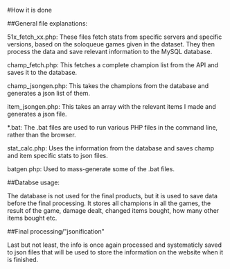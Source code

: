 #How it is done

##General file explanations:

51x_fetch_xx.php: These files fetch stats from specific servers and specific versions, based on the soloqueue games given in the dataset. They then process the data and save relevant information to the MySQL database.

champ_fetch.php: This fetches a complete champion list from the API and saves it to the database.

champ_jsongen.php: This takes the champions from the database and generates a json list of them.

item_jsongen.php: This takes an array with the relevant items I made and generates a json file.

*.bat: The .bat files are used to run various PHP files in the command line, rather than the browser.

stat_calc.php: Uses the information from the database and saves champ and item specific stats to json files.

batgen.php: Used to mass-generate some of the .bat files.

##Databse usage:

The database is not used for the final products, but it is used to save data before the final processing. It stores all champions in all the games, the result of the game, damage dealt, changed items bought, how many other items bought etc.

##Final processing/"jsonification"

Last but not least, the info is once again processed and systematicly saved to json files that will be used to store the information on the website when it is finished.